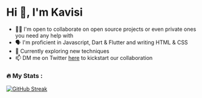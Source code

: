 # Hi 👋, I'm Kavisi

* 🕺🏾 I'm open to collaborate on open source projects or even private ones you need any help with
* 🗣️ I'm proficient in Javascript, Dart & Flutter and writing HTML & CSS
* 📖 Currently exploring new techniques
* 📫 DM me on Twitter <a href="https://twitter.com/messages/compose?recipient_id=2879585188" target="_blank">here</a> to kickstart our collaboration


### :fire: My Stats :

[![GitHub Streak](http://github-readme-streak-stats.herokuapp.com?user=kekavc24&theme=gotham&hide_border=true)](https://git.io/streak-stats)
